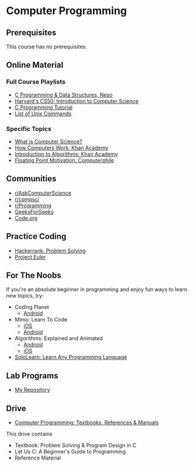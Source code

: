 # Computer Programming

## Prerequisites
This course has no prerequisites.

## Online Material

### Full Course Playlists
*   [C Programming & Data Structures, Neso](https://www.youtube.com/watch?v=4OGMB4Fhh50&list=PLBlnK6fEyqRhX6r2uhhlubuF5QextdCSM)
*   [Harvard's CS50: Introduction to Computer Science](https://www.youtube.com/watch?v=wEdvGqxafq8) 
*   [C Programming Tutorial](https://www.youtube.com/watch?v=-CpG3oATGIs&t=1609s)
*   [List of Unix Commands](https://drive.google.com/open?id=1mn0AFgMwB7imCQtKmvIidyh9myzIxc_D)

### Specific Topics
*   [What is Computer Science?](https://www.youtube.com/playlist?list=PLbg3ZX2pWlgI_ej6ZhGd45-cPoWLZD9pT)
*   [How Computers Work: Khan Academy](https://www.khanacademy.org/computing/computer-science/how-computers-work2)
*   [Introduction to Algorithms: Khan Academy](https://www.khanacademy.org/computing/computer-science/algorithms)
*   [Floating Point Motivation: Computerphile](https://www.youtube.com/watch?v=PZRI1IfStY0&list=PLzH6n4zXuckqmf_xUcvU5caZVoctP2ehL&index=8)

## Communities
*  [r/AskComputerScience](https://www.reddit.com/r/AskComputerScience/)
*  [r/compsci](https://www.reddit.com/r/compsci/)
*  [r/Programming](https://www.reddit.com/r/programming/)
*  [GeeksForGeeks](https://www.geeksforgeeks.org/c-programming-language/)
*  [Code.org](https://www.youtube.com/channel/UCJyEBMU1xVP2be1-AoGS1BA)

## Practice Coding
*  [Hackerrank: Problem Solving](https://www.hackerrank.com/domains/algorithms)
*  [Project Euler](https://projecteuler.net/archives)

## For The Noobs
If you're an absolute beginner in programming and enjoy fun ways to learn new topics, try:
* Coding Planet
    - [Android](https://play.google.com/store/apps/details?id=com.material.design.codingplanet) 
* Mimo: Learn To Code
    - [iOS](https://apps.apple.com/in/app/mimo-learn-to-code/id1133960732)
    - [Android](https://play.google.com/store/apps/details?id=com.getmimo)
* Algorithms: Explained and Animated
    - [Android](https://play.google.com/store/apps/details?id=wiki.algorithm.algorithms)
    - [iOS](https://apps.apple.com/in/app/algorithms-explained-animated/id1047532631)
* [SoloLearn: Learn Any Programming Language](https://www.sololearn.com/)  

## Lab Programs
* [My Repository](https://github.com/eash-98/CPrograms)

## Drive
*  [Computer Programming: Textbooks, References & Manuals](https://drive.google.com/open?id=1-iRGYbZGxTI7n-SJA5c-mQwAoIDua25V)

This drive contains
*  Textbook: Problem Solving & Program Design in C
*  Let Us C: A Beginner's Guide to Programming
*  Reference Material
